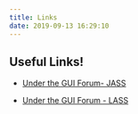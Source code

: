 ```yaml
---
title: Links
date: 2019-09-13 16:29:10
---
```


## Useful Links!

- [Under the GUI Forum- JASS](https://staugistine.underthegui.com/forum)

- [Under the GUI Forum - LASS](https://louisearbour.underthegui.com/forum)